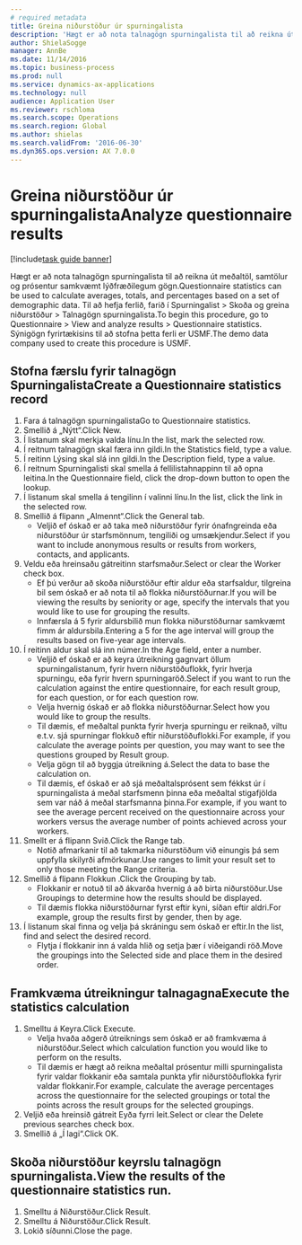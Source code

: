 ```yaml
--- 
# required metadata 
title: Greina niðurstöður úr spurningalista
description: 'Hægt er að nota talnagögn spurningalista til að reikna út meðaltöl, samtölur og prósentur samkvæmt lýðfræðilegum gögn.'
author: ShielaSogge
manager: AnnBe
ms.date: 11/14/2016
ms.topic: business-process
ms.prod: null
ms.service: dynamics-ax-applications
ms.technology: null
audience: Application User
ms.reviewer: rschloma
ms.search.scope: Operations
ms.search.region: Global
ms.author: shielas
ms.search.validFrom: '2016-06-30'
ms.dyn365.ops.version: AX 7.0.0
---
```

# <a name="analyze-questionnaire-results"></a><span data-ttu-id="15926-103">Greina niðurstöður úr spurningalista</span><span class="sxs-lookup"><span data-stu-id="15926-103">Analyze questionnaire results</span></span>

[!include[task guide banner](../../includes/task-guide-banner.md)]

<span data-ttu-id="15926-104">Hægt er að nota talnagögn spurningalista til að reikna út meðaltöl, samtölur og prósentur samkvæmt lýðfræðilegum gögn.</span><span class="sxs-lookup"><span data-stu-id="15926-104">Questionnaire statistics can be used to calculate averages, totals, and percentages based on a set of demographic data.</span></span> <span data-ttu-id="15926-105">Til að hefja ferlið, farið í Spurningalist > Skoða og greina niðurstöður > Talnagögn spurningalista.</span><span class="sxs-lookup"><span data-stu-id="15926-105">To begin this procedure, go to Questionnaire > View and analyze results > Questionnaire statistics.</span></span> <span data-ttu-id="15926-106">Sýnigögn fyrirtækisins til að stofna þetta ferli er USMF.</span><span class="sxs-lookup"><span data-stu-id="15926-106">The demo data company used to create this procedure is USMF.</span></span>


## <a name="create-a-questionnaire-statistics-record"></a><span data-ttu-id="15926-107">Stofna færslu fyrir talnagögn Spurningalista</span><span class="sxs-lookup"><span data-stu-id="15926-107">Create a Questionnaire statistics record</span></span>
1. <span data-ttu-id="15926-108">Fara á talnagögn spurningalista</span><span class="sxs-lookup"><span data-stu-id="15926-108">Go to Questionnaire statistics.</span></span>
2. <span data-ttu-id="15926-109">Smellið á „Nýtt“.</span><span class="sxs-lookup"><span data-stu-id="15926-109">Click New.</span></span>
3. <span data-ttu-id="15926-110">Í listanum skal merkja valda línu.</span><span class="sxs-lookup"><span data-stu-id="15926-110">In the list, mark the selected row.</span></span>
4. <span data-ttu-id="15926-111">Í reitnum talnagögn skal færa inn gildi.</span><span class="sxs-lookup"><span data-stu-id="15926-111">In the Statistics field, type a value.</span></span>
5. <span data-ttu-id="15926-112">Í reitinn Lýsing skal slá inn gildi.</span><span class="sxs-lookup"><span data-stu-id="15926-112">In the Description field, type a value.</span></span>
6. <span data-ttu-id="15926-113">Í reitnum Spurningalisti skal smella á fellilistahnappinn til að opna leitina.</span><span class="sxs-lookup"><span data-stu-id="15926-113">In the Questionnaire field, click the drop-down button to open the lookup.</span></span>
7. <span data-ttu-id="15926-114">Í listanum skal smella á tengilinn í valinni línu.</span><span class="sxs-lookup"><span data-stu-id="15926-114">In the list, click the link in the selected row.</span></span>
8. <span data-ttu-id="15926-115">Smellið á flipann „Almennt“.</span><span class="sxs-lookup"><span data-stu-id="15926-115">Click the General tab.</span></span>
    * <span data-ttu-id="15926-116">Veljið ef óskað er að taka með niðurstöður fyrir ónafngreinda eða niðurstöður úr starfsmönnum, tengiliði og umsækjendur.</span><span class="sxs-lookup"><span data-stu-id="15926-116">Select if you want to include anonymous results or results from workers, contacts, and applicants.</span></span>  
9. <span data-ttu-id="15926-117">Veldu eða hreinsaðu gátreitinn starfsmaður.</span><span class="sxs-lookup"><span data-stu-id="15926-117">Select or clear the Worker check box.</span></span>
    * <span data-ttu-id="15926-118">Ef þú verður að skoða niðurstöður eftir aldur eða starfsaldur, tilgreina bil sem óskað er að nota til að flokka niðurstöðurnar.</span><span class="sxs-lookup"><span data-stu-id="15926-118">If you will be viewing the results by seniority or age, specify the intervals that you would like to use for grouping the results.</span></span>  
    * <span data-ttu-id="15926-119">Innfærsla á 5 fyrir aldursbilið mun flokka niðurstöðurnar samkvæmt fimm ár aldursbila.</span><span class="sxs-lookup"><span data-stu-id="15926-119">Entering a 5 for the age interval will group the results based on five-year age intervals.</span></span>  
10. <span data-ttu-id="15926-120">Í reitinn aldur skal slá inn númer.</span><span class="sxs-lookup"><span data-stu-id="15926-120">In the Age field, enter a number.</span></span>
    * <span data-ttu-id="15926-121">Veljið ef óskað er að keyra útreikning gagnvart öllum spurningalistanum, fyrir hvern niðurstöðuflokk, fyrir hverja spurningu, eða fyrir hvern spurningaröð.</span><span class="sxs-lookup"><span data-stu-id="15926-121">Select if you want to run the calculation against the entire questionnaire, for each result group, for each question, or for each question row.</span></span>  
    * <span data-ttu-id="15926-122">Velja hvernig óskað er að flokka niðurstöðurnar.</span><span class="sxs-lookup"><span data-stu-id="15926-122">Select how you would like to group the results.</span></span>  
    * <span data-ttu-id="15926-123">Til dæmis, ef meðaltal punkta fyrir hverja spurningu er reiknað, viltu e.t.v. sjá spurningar flokkuð eftir niðurstöðuflokki.</span><span class="sxs-lookup"><span data-stu-id="15926-123">For example, if you calculate the average points per question, you may want to see the questions grouped by Result group.</span></span>  
    * <span data-ttu-id="15926-124">Velja gögn til að byggja útreikning á.</span><span class="sxs-lookup"><span data-stu-id="15926-124">Select the data to base the calculation on.</span></span>  
    * <span data-ttu-id="15926-125">Til dæmis, ef óskað er að sjá meðaltalsprósent sem fékkst úr í spurningalista á meðal starfsmenn þinna eða meðaltal stigafjölda sem var náð á meðal starfsmanna þinna.</span><span class="sxs-lookup"><span data-stu-id="15926-125">For example, if you want to see the average percent received on the questionnaire across your workers versus the average number of points achieved across your workers.</span></span>  
11. <span data-ttu-id="15926-126">Smellt er á flipann Svið.</span><span class="sxs-lookup"><span data-stu-id="15926-126">Click the Range tab.</span></span>
    * <span data-ttu-id="15926-127">Notið afmarkanir til að takmarka niðurstöðum við einungis þá sem uppfylla skilyrði afmörkunar.</span><span class="sxs-lookup"><span data-stu-id="15926-127">Use ranges to limit your result set to only those meeting the Range criteria.</span></span>  
12. <span data-ttu-id="15926-128">Smellið á flipann Flokkun .</span><span class="sxs-lookup"><span data-stu-id="15926-128">Click the Grouping by tab.</span></span>
    * <span data-ttu-id="15926-129">Flokkanir er notuð til að ákvarða hvernig á að birta niðurstöður.</span><span class="sxs-lookup"><span data-stu-id="15926-129">Use Groupings to determine how the results should be displayed.</span></span>  
    * <span data-ttu-id="15926-130">Til dæmis flokka niðurstöðurnar fyrst eftir kyni, síðan eftir aldri.</span><span class="sxs-lookup"><span data-stu-id="15926-130">For example, group the results first by gender, then by age.</span></span>  
13. <span data-ttu-id="15926-131">Í listanum skal finna og velja þá skráningu sem óskað er eftir.</span><span class="sxs-lookup"><span data-stu-id="15926-131">In the list, find and select the desired record.</span></span>
    * <span data-ttu-id="15926-132">Flytja í flokkanir inn á valda hlið og setja þær í viðeigandi röð.</span><span class="sxs-lookup"><span data-stu-id="15926-132">Move the groupings into the Selected side and place them in the desired order.</span></span>  

## <a name="execute-the-statistics-calculation"></a><span data-ttu-id="15926-133">Framkvæma útreikningur talnagagna</span><span class="sxs-lookup"><span data-stu-id="15926-133">Execute the statistics calculation</span></span>
1. <span data-ttu-id="15926-134">Smelltu á Keyra.</span><span class="sxs-lookup"><span data-stu-id="15926-134">Click Execute.</span></span>
    * <span data-ttu-id="15926-135">Velja hvaða aðgerð útreiknings sem óskað er að framkvæma á niðurstöður.</span><span class="sxs-lookup"><span data-stu-id="15926-135">Select which calculation function you would like to perform on the results.</span></span>  
    * <span data-ttu-id="15926-136">Til dæmis er hægt að reikna meðaltal prósentur milli spurningalista fyrir valdar flokkanir eða samtala punkta yfir niðurstöðuflokka fyrir valdar flokkanir.</span><span class="sxs-lookup"><span data-stu-id="15926-136">For example, calculate the average percentages across the questionnaire for the selected groupings or total the points across the result groups for the selected groupings.</span></span>  
2. <span data-ttu-id="15926-137">Veljið eða hreinsið gátreit Eyða fyrri leit.</span><span class="sxs-lookup"><span data-stu-id="15926-137">Select or clear the Delete previous searches check box.</span></span>
3. <span data-ttu-id="15926-138">Smellið á „Í lagi“.</span><span class="sxs-lookup"><span data-stu-id="15926-138">Click OK.</span></span>

## <a name="view-the-results-of-the-questionnaire-statistics-run"></a><span data-ttu-id="15926-139">Skoða niðurstöður keyrslu talnagögn spurningalista.</span><span class="sxs-lookup"><span data-stu-id="15926-139">View the results of the questionnaire statistics run.</span></span>
1. <span data-ttu-id="15926-140">Smelltu á Niðurstöður.</span><span class="sxs-lookup"><span data-stu-id="15926-140">Click Result.</span></span>
2. <span data-ttu-id="15926-141">Smelltu á Niðurstöður.</span><span class="sxs-lookup"><span data-stu-id="15926-141">Click Result.</span></span>
3. <span data-ttu-id="15926-142">Lokið síðunni.</span><span class="sxs-lookup"><span data-stu-id="15926-142">Close the page.</span></span>

